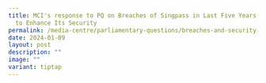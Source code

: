 ```yaml
---
title: MCI's response to PQ on Breaches of Singpass in Last Five Years and Steps
  to Enhance Its Security
permalink: /media-centre/parliamentary-questions/breaches-and-security-of-singpass/
date: 2024-01-09
layout: post
description: ""
image: ""
variant: tiptap
---
```

